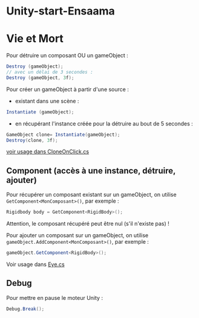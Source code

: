 # Unity-start-Ensaama

# Vie et Mort
Pour détruire un composant OU un gameObject :
```csharp
Destroy (gameObject);
// avec un délai de 3 secondes :
Destroy (gameObject, 3f);
```

Pour créer un gameObject à partir d'une source :
- existant dans une scène :
```csharp
Instantiate (gameObject);
```

- en récupérant l'instance créée pour la détruire au bout de 5 secondes :
```csharp
GameObject clone= Instantiate(gameObject);
Destroy(clone, 3f);
```
[voir usage dans CloneOnClick.cs](./Assets/CloneOnClick.cs)

## Component (accès à  une instance, détruire, ajouter)

Pour récupérer un composant existant sur un gameObject, on utilise `GetComponent<MonComposant>()`, par exemple :

```csharp
Rigidbody body = GetComponent<RigidBody>();
```
Attention, le composant récupéré peut être nul (s'il n'existe pas) !

Pour ajouter un composant sur un gameObject, on utilise `gameObject.AddComponent<MonComposant>()`, par exemple :

```csharp
gameObject.GetComponent<RigidBody>();
```
Voir usage dans [Eye.cs](./Assets/SCRIPTS/Eye.cs)

## Debug

Pour mettre en pause le moteur Unity :

```csharp
Debug.Break();
```